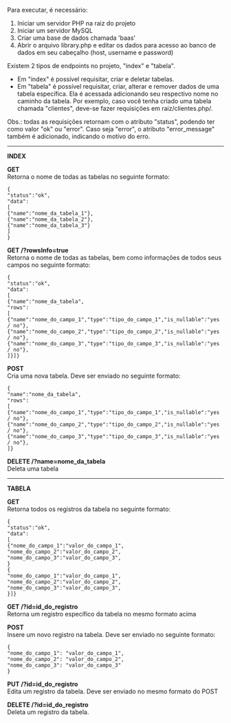 Para executar, é necessário:

1. Iniciar um servidor PHP na raiz do projeto
2. Iniciar um servidor MySQL
3. Criar uma base de dados chamada 'baas'
4. Abrir o arquivo library.php e editar os dados para acesso ao banco de dados em seu cabeçalho (host, username e password)

Existem 2 tipos de endpoints no projeto, "index" e "tabela".

* Em "index" é possível requisitar, criar e deletar tabelas.
* Em "tabela" é possível requisitar, criar, alterar e remover dados de uma tabela específica. Ela é acessada adicionando seu respectivo nome no caminho da tabela.
Por exemplo, caso você tenha criado uma tabela chamada "clientes", deve-se fazer requisições em raiz/clientes.php/.

Obs.: todas as requisições retornam com o atributo "status", podendo ter como valor "ok" ou "error". Caso seja "error", o atributo "error_message"
também é adicionado, indicando o motivo do erro.

-----------------------------------------

**INDEX**

**GET**<br>
Retorna o nome de todas as tabelas no seguinte formato:

`{`<br>
`"status":"ok",`<br>
`"data":`<br>
`[`<br>
`{"name":"nome_da_tabela_1"},`<br>
`{"name":"nome_da_tabela_2"},`<br>
`{"name":"nome_da_tabela_3"}`<br>
`]`<br>
`}`<br>

**GET /?rowsInfo=true**<br>
Retorna o nome de todas as tabelas, bem como informações de todos seus campos no seguinte formato:

`{`<br>
`"status":"ok",`<br>
`"data":`<br>
`[`<br>
`{"name":"nome_da_tabela",`<br>
`"rows":`<br>
`[`<br>
`{"name":"nome_do_campo_1","type":"tipo_do_campo_1","is_nullable":"yes / no"},`<br>
`{"name":"nome_do_campo_2","type":"tipo_do_campo_2","is_nullable":"yes / no"},`<br>
`{"name":"nome_do_campo_3","type":"tipo_do_campo_3","is_nullable":"yes / no"},`<br>
`]}]}`

**POST**<br>
Cria uma nova tabela. Deve ser enviado no seguinte formato:

`{`<br>
`"name":"nome_da_tabela",`<br>
`"rows":`<br>
`[`<br>
`{"name":"nome_do_campo_1","type":"tipo_do_campo_1","is_nullable":"yes / no"},`<br>
`{"name":"nome_do_campo_2","type":"tipo_do_campo_2","is_nullable":"yes / no"},`<br>
`{"name":"nome_do_campo_3","type":"tipo_do_campo_3","is_nullable":"yes / no"},`<br>
`]}`<br>

**DELETE /?name=nome_da_tabela**<br>
Deleta uma tabela

-----------------------------------------

**TABELA**

**GET**<br>
Retorna todos os registros da tabela no seguinte formato:

`{`<br>
`"status":"ok",`<br>
`"data":`<br>
`[`<br>
`{"nome_do_campo_1":"valor_do_campo_1",`<br>
`"nome_do_campo_2":"valor_do_campo_2",`<br>
`"nome_do_campo_3":"valor_do_campo_3",`<br>
`}`<br>
`{`<br>
`"nome_do_campo_1":"valor_do_campo_1",`<br>
`"nome_do_campo_2":"valor_do_campo_2",`<br>
`"nome_do_campo_3":"valor_do_campo_3",`<br>
`}]}`<br>

**GET /?id=id_do_registro**<br>
Retorna um registro específico da tabela no mesmo formato acima

**POST**<br>
Insere um novo registro na tabela. Deve ser enviado no seguinte formato:

`{`<br>
`"nome_do_campo_1": "valor_do_campo_1",`<br>
`"nome_do_campo_2": "valor_do_campo_2",`<br>
`"nome_do_campo_3": "valor_do_campo_3"`<br>
`}`<br>

**PUT /?id=id_do_registro**<br>
Edita um registro da tabela. Deve ser enviado no mesmo formato do POST

**DELETE /?id=id_do_registro**<br>
Deleta um registro da tabela.
